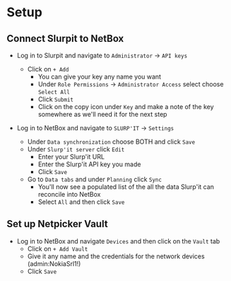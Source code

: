 # Setup

## Connect Slurpit to NetBox

- Log in to Slurpit and navigate to `Administrator` -> `API keys`
  - Click on `+ Add`
    - You can give your key any name you want
    - Under `Role Permissions` -> `Administrator Access` select choose `Select All`
    - Click `Submit`
    - Click on the copy icon under `Key` and make a note of the key somewhere as we'll need it for the next step



- Log in to NetBox and navigate to `SLURP'IT` -> `Settings`
  - Under `Data synchronization` choose BOTH and click `Save`
  - Under `Slurp'it server` click `Edit`
    - Enter your Slurp'it URL
    - Enter the Slurp'it API key you made
    - Click `Save`
  - Go to `Data tabs` and under `Planning` click `Sync`
    - You'll now see a populated list of the all the data Slurp'it can reconcile into NetBox
    - Select `All` and then click `Save`

## Set up Netpicker Vault

- Log in to NetBox and navigate `Devices` and then click on the `Vault` tab
  - Click on `+ Add Vault`
  - Give it any name and the credentials for the network devices (admin:NokiaSrl1!)
  - Click `Save`